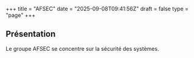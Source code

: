 +++
title = "AFSEC"
date = "2025-09-08T09:41:56Z"
draft = false
type = "page"
+++

## Présentation

Le groupe AFSEC se concentre sur la sécurité des systèmes.
